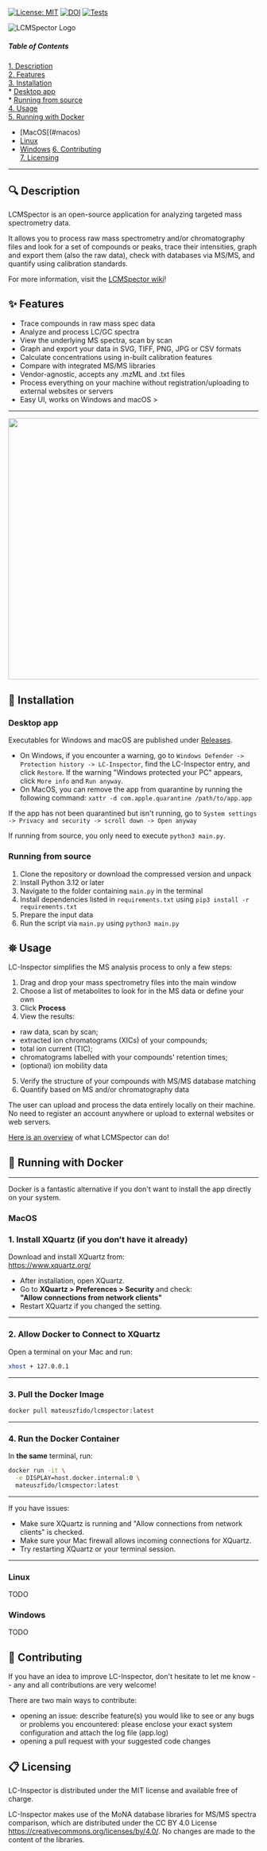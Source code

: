 [![License: MIT](https://img.shields.io/badge/License-MIT_License-green)](https://mit-license.org/)
[![DOI](https://zenodo.org/badge/DOI/10.5281/zenodo.13990448.svg)](https://doi.org/10.5281/zenodo.13990448)
[![Tests](https://github.com/MateuszFido/LC-Inspector/actions/workflows/ci.yml/badge.svg)](https://github.com/MateuszFido/LC-Inspector/actions/workflows/ci.yml)

![LCMSpector Logo](https://github.com/MateuszFido/LC-Inspector/blob/gui-redesign/resources/logo.png?raw=true)


##### Table of Contents  
[1. Description](#description)  
[2. Features](#features)   
[3. Installation](#installation)  
    * [Desktop app](#desktop-app)  
    * [Running from source](#running-from-source)  
[4. Usage](#usage)  
[5. Running with Docker](#-running-with-docker)  
   * [MacOS[(#macos)
   * [Linux](#linux)
   * [Windows](#windows)
[6. Contributing](#contributing)  
[7. Licensing](#licensing)


***

<a name="description"/>

## 🔍 Description  
LCMSpector is an open-source application for analyzing targeted mass spectrometry data. 

It allows you to process raw mass spectrometry and/or chromatography files and look for a set of compounds or peaks, trace their intensities, graph and export them (also the raw data), check with databases via MS/MS, and quantify using calibration standards.

For more information, visit the [LCMSpector wiki](https://github.com/MateuszFido/LCMSpector/wiki)!

<a name="features"/>

## ✨ Features
* Trace compounds in raw mass spec data
* Analyze and process LC/GC spectra 
* View the underlying MS spectra, scan by scan
* Graph and export your data in SVG, TIFF, PNG, JPG or CSV formats 
* Calculate concentrations using in-built calibration features 
* Compare with integrated MS/MS libraries 
* Vendor-agnostic, accepts any .mzML and .txt files 
* Process everything on your machine without registration/uploading to external websites or servers
* Easy UI, works on Windows and macOS > 
***

<p align="center">
<img src="https://github.com/user-attachments/assets/cdbf9488-a75f-431d-b619-f07b3a8dbe47" width="800" height="525" />
</p>

<a name="installation"/>

## 💽 Installation 

### Desktop app

Executables for Windows and macOS are published under [Releases](https://github.com/MateuszFido/LC-Inspector/releases).

*   On Windows, if you encounter a warning, go to `Windows Defender -> Protection history -> LC-Inspector`, find the LC-Inspector entry, and click `Restore`. If the warning "Windows protected your PC" appears, click `More info` and `Run anyway`.
*   On MacOS, you can remove the app from quarantine by running the following command: `xattr -d com.apple.quarantine /path/to/app.app`

If the app has not been quarantined but isn't running, go to `System settings -> Privacy and security -> scroll down -> Open anyway`

If running from source, you only need to execute `python3 main.py`.

### Running from source 

1.  Clone the repository or download the compressed version and unpack
2.  Install Python 3.12 or later
3.  Navigate to the folder containing `main.py` in the terminal
4.  Install dependencies listed in `requirements.txt` using `pip3 install -r requirements.txt`
5.  Prepare the input data
6.  Run the script via `main.py` using `python3 main.py`

<a name="usage"/>

## ⛯ Usage

LC-Inspector simplifies the MS analysis process to only a few steps: 

1. Drag and drop your mass spectrometry files into the main window 
2. Choose a list of metabolites to look for in the MS data or define your own 
3. Click **Process** 
4. View the results: 
* raw data, scan by scan;
* extracted ion chromatograms (XICs) of your compounds;
* total ion current (TIC);
* chromatograms labelled with your compounds' retention times;
* (optional) ion mobility data

5. Verify the structure of your compounds with MS/MS database matching
6. Quantify based on MS and/or chromatography data

The user can upload and process the data entirely locally on their machine. No need to register an account anywhere or upload to external websites or web servers.

[Here is an overview](https://github.com/MateuszFido/LCMSpector/wiki) of what LCMSpector can do! 


## 🐳 Running with Docker

---

Docker is a fantastic alternative if you don't want to install the app directly on your system. 

### MacOS

### 1. Install XQuartz (if you don't have it already)

Download and install XQuartz from:  
https://www.xquartz.org/

- After installation, open XQuartz.
- Go to **XQuartz > Preferences > Security** and check:  
  **"Allow connections from network clients"**
- Restart XQuartz if you changed the setting.

---

### 2. Allow Docker to Connect to XQuartz

Open a terminal on your Mac and run:

```bash
xhost + 127.0.0.1
```

---

### 3. Pull the Docker Image

```bash
docker pull mateuszfido/lcmspector:latest
```

---

### 4. Run the Docker Container

In **the same** terminal, run:

```bash
docker run -it \
  -e DISPLAY=host.docker.internal:0 \
  mateuszfido/lcmspector:latest
```
---

If you have issues:
- Make sure XQuartz is running and "Allow connections from network clients" is checked.
- Make sure your Mac firewall allows incoming connections for XQuartz.
- Try restarting XQuartz or your terminal session.

---

### Linux

TODO

### Windows 

TODO

<a name="contributing"/>

## 🙋 Contributing

If you have an idea to improve LC-Inspector, don't hesitate to let me know -- any and all contributions are very welcome! 

There are two main ways to contribute: 
* opening an issue: describe feature(s) you would like to see or any bugs or problems you encountered: please enclose your exact system configuration and attach the log file (app.log) 
* opening a pull request with your suggested code changes 

<a name="licensing"/>

## 📋 Licensing 

LC-Inspector is distributed under the MIT license and available free of charge. 

LC-Inspector makes use of the MoNA database libraries for MS/MS spectra comparison, which are distributed under the CC BY 4.0 License <https://creativecommons.org/licenses/by/4.0/>. No changes are made to the content of the libraries.
